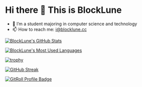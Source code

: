 # Hi there 👋 This is BlockLune

- 🔭 I’m a student majoring in computer science and technology
- 📫 How to reach me: [i@blocklune.cc](mailto:i@blocklune.cc)

[![BlockLune's GitHub Stats](https://github-readme-stats.vercel.app/api?username=blocklune&theme=dracula&show_icons=true&custom_title=Github%20Stats)](https://github.com/anuraghazra/github-readme-stats)

[![BlockLune's Most Used Languages](https://github-readme-stats.vercel.app/api/top-langs/?username=BlockLune&theme=dracula&exclude_repo=blocklune.github.io)](https://github.com/anuraghazra/github-readme-stats)

[![trophy](https://github-profile-trophy.vercel.app/?username=BlockLune&theme=dracula&row=1&column=7)](https://github.com/ryo-ma/github-profile-trophy)

[![GitHub Streak](https://streak-stats.demolab.com?user=BlockLune&theme=dracula)](https://git.io/streak-stats)

<a href="https://gitroll.io/profile/uKbjoWRe2cVQGqMuIgfYUJTqBKkb2" target="_blank"><img src="https://gitroll.io/api/badges/profiles/v1/uKbjoWRe2cVQGqMuIgfYUJTqBKkb2?theme=dark" alt="GitRoll Profile Badge"/></a>
